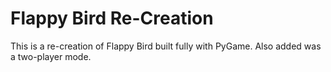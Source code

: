 # Flappy Bird Re-Creation

This is a re-creation of Flappy Bird built fully with PyGame. Also added was a two-player mode.
